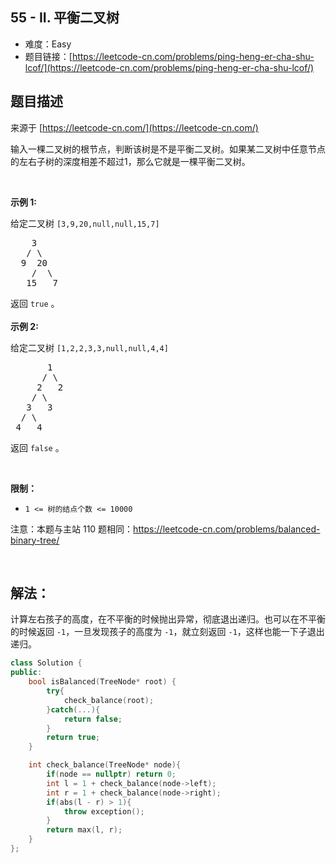 ## 55 - II. 平衡二叉树

- 难度：Easy
- 题目链接：[https://leetcode-cn.com/problems/ping-heng-er-cha-shu-lcof/](https://leetcode-cn.com/problems/ping-heng-er-cha-shu-lcof/)


## 题目描述

来源于 [https://leetcode-cn.com/](https://leetcode-cn.com/)

<p>输入一棵二叉树的根节点，判断该树是不是平衡二叉树。如果某二叉树中任意节点的左右子树的深度相差不超过1，那么它就是一棵平衡二叉树。</p>

<p>&nbsp;</p>

<p><strong>示例 1:</strong></p>

<p>给定二叉树 <code>[3,9,20,null,null,15,7]</code></p>

<pre>    3
   / \
  9  20
    /  \
   15   7</pre>

<p>返回 <code>true</code> 。<br>
<br>
<strong>示例 2:</strong></p>

<p>给定二叉树 <code>[1,2,2,3,3,null,null,4,4]</code></p>

<pre>       1
      / \
     2   2
    / \
   3   3
  / \
 4   4
</pre>

<p>返回&nbsp;<code>false</code> 。</p>

<p>&nbsp;</p>

<p><strong>限制：</strong></p>

<ul>
	<li><code>1 &lt;= 树的结点个数 &lt;= 10000</code></li>
</ul>

<p>注意：本题与主站 110&nbsp;题相同：<a href="https://leetcode-cn.com/problems/balanced-binary-tree/">https://leetcode-cn.com/problems/balanced-binary-tree/</a></p>

<p>&nbsp;</p>


## 解法：

计算左右孩子的高度，在不平衡的时候抛出异常，彻底退出递归。也可以在不平衡的时候返回 `-1`，一旦发现孩子的高度为 `-1`，就立刻返回 `-1`，这样也能一下子退出递归。

```c++
class Solution {
public:
    bool isBalanced(TreeNode* root) {
        try{
            check_balance(root);
        }catch(...){
            return false;
        }
        return true;
    }

    int check_balance(TreeNode* node){
        if(node == nullptr) return 0;
        int l = 1 + check_balance(node->left);
        int r = 1 + check_balance(node->right);
        if(abs(l - r) > 1){
            throw exception();
        }
        return max(l, r);
    }
};
```